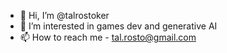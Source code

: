 - 👋 Hi, I’m @talrostoker
- 👀 I’m interested in games dev and generative AI
- 📫 How to reach me - tal.rosto@gmail.com

<!---
talrostoker/talrostoker is a ✨ special ✨ repository because its `README.md` (this file) appears on your GitHub profile.
You can click the Preview link to take a look at your changes.
--->
